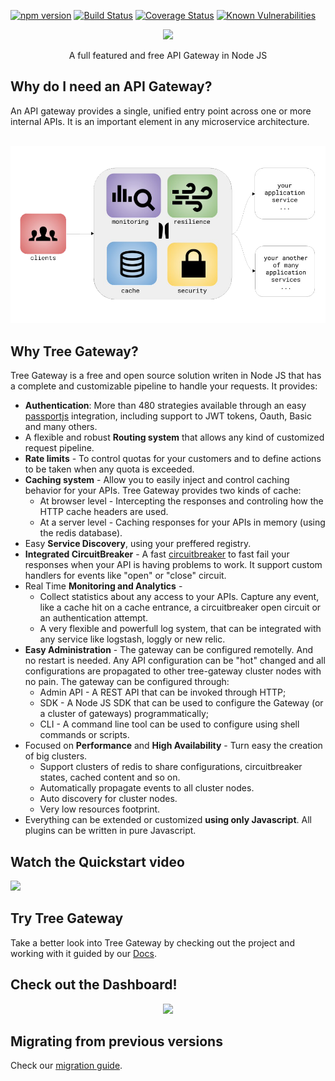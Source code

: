 [![npm version](https://badge.fury.io/js/tree-gateway.svg)](https://badge.fury.io/js/tree-gateway)
[![Build Status](https://travis-ci.org/Leanty/tree-gateway.svg?branch=master)](https://travis-ci.org/Leanty/tree-gateway)
[![Coverage Status](https://coveralls.io/repos/github/Leanty/tree-gateway/badge.svg?branch=master)](https://coveralls.io/github/Leanty/tree-gateway?branch=master)
[![Known Vulnerabilities](https://snyk.io/test/github/leanty/tree-gateway/badge.svg?targetFile=package.json)](https://snyk.io/test/github/leanty/tree-gateway?targetFile=package.json)

<p align="center">
<a href="http://treegateway.org"><img src="https://media.licdn.com/mpr/mpr/shrink_200_200/AAEAAQAAAAAAAAwjAAAAJGFlNWE2MDI1LTM0OGItNDc2NC1hYmU5LTM2NmNkMDlmZjkxNQ.png"/></a>
</p>
<p align="center">
A full featured and free API Gateway in Node JS
</p>

## Why do I need an API Gateway?

An API gateway provides a single, unified entry point across one or more internal APIs. It is an important element in any microservice architecture.

<p align="center">
  <img src="https://raw.githubusercontent.com/Leanty/tree-gateway/gh-pages/img/presentation.png" />
</p>

## Why Tree Gateway?

Tree Gateway is a free and open source solution writen in Node JS that has a complete and customizable pipeline to handle your requests.
It provides:
  - **Authentication**: More than 480 strategies available through an easy [passportjs](http://passportjs.org/) integration, including support to JWT tokens, Oauth, Basic and many others.
  - A flexible and robust **Routing system** that allows any kind of customized request pipeline.
  - **Rate limits** - To control quotas for your customers and to define actions to be taken when any quota is exceeded.
  - **Caching system** - Allow you to easily inject and control caching behavior for your APIs. Tree Gateway provides two kinds of cache:
    - At browser level - Intercepting the responses and controling how the HTTP cache headers are used.
    - At a server level - Caching responses for your APIs in memory (using the redis database).
  - Easy **Service Discovery**, using your preffered registry.
  - **Integrated CircuitBreaker** - A fast [circuitbreaker](https://martinfowler.com/bliki/CircuitBreaker.html) to fast fail your responses when your API is having problems to work. It support custom handlers for events like "open" or "close" circuit.
  - Real Time **Monitoring and Analytics** - 
    - Collect statistics about any access to your APIs. Capture any event, like a cache hit on a cache entrance, a circuitbreaker open circuit or an authentication attempt.
    - A very flexible and powerfull log system, that can be integrated with any service like logstash, loggly or new relic.
  - **Easy Administration** - The gateway can be configured remotelly. And no restart is needed. Any API configuration can be "hot" changed and all configurations are propagated to other tree-gateway cluster nodes with no pain. The gateway can be configured through:
    - Admin API - A REST API that can be invoked through HTTP;
    - SDK - A Node JS SDK that can be used to configure the Gateway (or a cluster of gateways) programmatically;
    - CLI - A command line tool can be used to configure using shell commands or scripts.
  - Focused on **Performance** and **High Availability** - Turn easy the creation of big clusters.
    - Support clusters of redis to share configurations, circuitbreaker states, cached content and so on.
    - Automatically propagate events to all cluster nodes.
    - Auto discovery for cluster nodes.
    - Very low resources footprint.
  - Everything can be extended or customized **using only Javascript**. All plugins can be written in pure Javascript.
  
## Watch the Quickstart video

<a href="https://www.youtube.com/watch?v=FkAeEmt2wro"><img src="https://img.youtube.com/vi/FkAeEmt2wro/1.jpg"/></a>


## Try Tree Gateway

Take a better look into Tree Gateway by checking out the project and working with it guided by our [Docs](https://github.com/Leanty/tree-gateway/wiki).

## Check out the Dashboard!

<p align="center">
  <a href="http://dashboard.leanty.com/"><img src="http://treegateway.org/img/slide/example-slide-1.png" /><a/>
</p>
 
## Migrating from previous versions

Check our [migration guide](https://github.com/Leanty/tree-gateway/wiki/migrationGuide).
